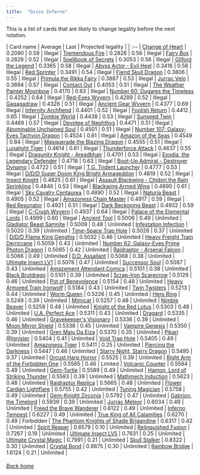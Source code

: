 ```yaml
---
title:  "Disco Inferno"
---
```


This is a list of cards that are likely to change legality before the next rotation.

| Card name | Average | Last | Projected legality |
| :-- |
[Change of Heart](https://db.ygoprodeck.com/card/?search=Change%20of%20Heart) | 0.2090 | 0.59 | Illegal |
[Tremendous Fire](https://db.ygoprodeck.com/card/?search=Tremendous%20Fire) | 0.2826 | 0.56 | Illegal |
[Fairy Box](https://db.ygoprodeck.com/card/?search=Fairy%20Box) | 0.2828 | 0.52 | Illegal |
[Spellbook of Secrets](https://db.ygoprodeck.com/card/?search=Spellbook%20of%20Secrets) | 0.3053 | 0.56 | Illegal |
[Gilford the Legend](https://db.ygoprodeck.com/card/?search=Gilford%20the%20Legend) | 0.3365 | 0.58 | Illegal |
[Abyss Actor - Evil Heel](https://db.ygoprodeck.com/card/?search=Abyss%20Actor%20-%20Evil%20Heel) | 0.3416 | 0.56 | Illegal |
[Red Sprinter](https://db.ygoprodeck.com/card/?search=Red%20Sprinter) | 0.3491 | 0.54 | Illegal |
[Fiend Skull Dragon](https://db.ygoprodeck.com/card/?search=Fiend%20Skull%20Dragon) | 0.3806 | 0.55 | Illegal |
[Primula the Rikka Fairy](https://db.ygoprodeck.com/card/?search=Primula%20the%20Rikka%20Fairy) | 0.3887 | 0.53 | Illegal |
[Jurrac Velo](https://db.ygoprodeck.com/card/?search=Jurrac%20Velo) | 0.3894 | 0.57 | Illegal |
[Contact Out](https://db.ygoprodeck.com/card/?search=Contact%20Out) | 0.4053 | 0.51 | Illegal |
[The Weather Painter Moonbow](https://db.ygoprodeck.com/card/?search=The%20Weather%20Painter%20Moonbow) | 0.4170 | 0.63 | Illegal |
[Number 60: Dugares the Timeless](https://db.ygoprodeck.com/card/?search=Number%2060:%20Dugares%20the%20Timeless) | 0.4252 | 0.64 | Illegal |
[Red-Eyes Wyvern](https://db.ygoprodeck.com/card/?search=Red-Eyes%20Wyvern) | 0.4289 | 0.52 | Illegal |
[Gagagadraw](https://db.ygoprodeck.com/card/?search=Gagagadraw) | 0.4326 | 0.51 | Illegal |
[Ancient Gear Wyvern](https://db.ygoprodeck.com/card/?search=Ancient%20Gear%20Wyvern) | 0.4377 | 0.69 | Illegal |
[Infernity Archfiend](https://db.ygoprodeck.com/card/?search=Infernity%20Archfiend) | 0.4401 | 0.52 | Illegal |
[Foolish Return](https://db.ygoprodeck.com/card/?search=Foolish%20Return) | 0.4412 | 0.65 | Illegal |
[Zombie World](https://db.ygoprodeck.com/card/?search=Zombie%20World) | 0.4438 | 0.53 | Illegal |
[Sunseed Twin](https://db.ygoprodeck.com/card/?search=Sunseed%20Twin) | 0.4469 | 0.57 | Illegal |
[Devotee of Nephthys](https://db.ygoprodeck.com/card/?search=Devotee%20of%20Nephthys) | 0.4471 | 0.51 | Illegal |
[Abominable Unchained Soul](https://db.ygoprodeck.com/card/?search=Abominable%20Unchained%20Soul) | 0.4501 | 0.51 | Illegal |
[Number 107: Galaxy-Eyes Tachyon Dragon](https://db.ygoprodeck.com/card/?search=Number%20107:%20Galaxy-Eyes%20Tachyon%20Dragon) | 0.4524 | 0.61 | Illegal |
[Amazon of the Seas](https://db.ygoprodeck.com/card/?search=Amazon%20of%20the%20Seas) | 0.4549 | 0.84 | Illegal |
[Masquerade the Blazing Dragon](https://db.ygoprodeck.com/card/?search=Masquerade%20the%20Blazing%20Dragon) | 0.4555 | 0.51 | Illegal |
[Lunalight Tiger](https://db.ygoprodeck.com/card/?search=Lunalight%20Tiger) | 0.4614 | 0.61 | Illegal |
[Thunderforce Attack](https://db.ygoprodeck.com/card/?search=Thunderforce%20Attack) | 0.4637 | 0.55 | Illegal |
[Dragunity Knight - Areadbhair](https://db.ygoprodeck.com/card/?search=Dragunity%20Knight%20-%20Areadbhair) | 0.4701 | 0.53 | Illegal |
[Exodia, the Legendary Defender](https://db.ygoprodeck.com/card/?search=Exodia,%20the%20Legendary%20Defender) | 0.4718 | 0.63 | Illegal |
[Boot-Up Admiral - Destroyer Dynamo](https://db.ygoprodeck.com/card/?search=Boot-Up%20Admiral%20-%20Destroyer%20Dynamo) | 0.4722 | 0.51 | Illegal |
[T.G. Trident Launcher](https://db.ygoprodeck.com/card/?search=T.G.%20Trident%20Launcher) | 0.4777 | 0.53 | Illegal |
[D/D/D Super Doom King Bright Armageddon](https://db.ygoprodeck.com/card/?search=D/D/D%20Super%20Doom%20King%20Bright%20Armageddon) | 0.4819 | 0.52 | Illegal |
[Insect Knight](https://db.ygoprodeck.com/card/?search=Insect%20Knight) | 0.4825 | 0.61 | Illegal |
[Assault Blackwing - Chidori the Rain Sprinkling](https://db.ygoprodeck.com/card/?search=Assault%20Blackwing%20-%20Chidori%20the%20Rain%20Sprinkling) | 0.4846 | 0.53 | Illegal |
[Blackwing Armed Wing](https://db.ygoprodeck.com/card/?search=Blackwing%20Armed%20Wing) | 0.4890 | 0.61 | Illegal |
[Sky Cavalry Centaurea](https://db.ygoprodeck.com/card/?search=Sky%20Cavalry%20Centaurea) | 0.4890 | 0.52 | Illegal |
[Naturia Beast](https://db.ygoprodeck.com/card/?search=Naturia%20Beast) | 0.4905 | 0.52 | Illegal |
[Amazoness Chain Master](https://db.ygoprodeck.com/card/?search=Amazoness%20Chain%20Master) | 0.4917 | 0.59 | Illegal |
[Red Resonator](https://db.ygoprodeck.com/card/?search=Red%20Resonator) | 0.4921 | 0.51 | Illegal |
[Dark Beckoning Beast](https://db.ygoprodeck.com/card/?search=Dark%20Beckoning%20Beast) | 0.4932 | 0.59 | Illegal |
[C-Crush Wyvern](https://db.ygoprodeck.com/card/?search=C-Crush%20Wyvern) | 0.4937 | 0.64 | Illegal |
[Palace of the Elemental Lords](https://db.ygoprodeck.com/card/?search=Palace%20of%20the%20Elemental%20Lords) | 0.4999 | 0.60 | Illegal |
[Ancient Tool](https://db.ygoprodeck.com/card/?search=Ancient%20Tool) | 0.5006 | 0.49 | Unlimited |
[Gladiator Beast Samnite](https://db.ygoprodeck.com/card/?search=Gladiator%20Beast%20Samnite) | 0.5009 | 0.48 | Unlimited |
[Infestation Infection](https://db.ygoprodeck.com/card/?search=Infestation%20Infection) | 0.5020 | 0.39 | Unlimited |
[Time-Space Trap Hole](https://db.ygoprodeck.com/card/?search=Time-Space%20Trap%20Hole) | 0.5026 | 0.37 | Unlimited |
[D/D/D Flame King Genghis](https://db.ygoprodeck.com/card/?search=D/D/D%20Flame%20King%20Genghis) | 0.5032 | 0.46 | Unlimited |
[Heavy Freight Train Derricrane](https://db.ygoprodeck.com/card/?search=Heavy%20Freight%20Train%20Derricrane) | 0.5059 | 0.43 | Unlimited |
[Number 62: Galaxy-Eyes Prime Photon Dragon](https://db.ygoprodeck.com/card/?search=Number%2062:%20Galaxy-Eyes%20Prime%20Photon%20Dragon) | 0.5065 | 0.42 | Unlimited |
[Raidraptor - Arsenal Falcon](https://db.ygoprodeck.com/card/?search=Raidraptor%20-%20Arsenal%20Falcon) | 0.5066 | 0.49 | Unlimited |
[D.D. Assailant](https://db.ygoprodeck.com/card/?search=D.D.%20Assailant) | 0.5068 | 0.38 | Unlimited |
[Ultimate Insect LV1](https://db.ygoprodeck.com/card/?search=Ultimate%20Insect%20LV1) | 0.5078 | 0.47 | Unlimited |
[Successor Soul](https://db.ygoprodeck.com/card/?search=Successor%20Soul) | 0.5087 | 0.43 | Unlimited |
[Amazement Attendant Comica](https://db.ygoprodeck.com/card/?search=Amazement%20Attendant%20Comica) | 0.5101 | 0.38 | Unlimited |
[Black Brutdrago](https://db.ygoprodeck.com/card/?search=Black%20Brutdrago) | 0.5101 | 0.39 | Unlimited |
[Scrap-Iron Scarecrow](https://db.ygoprodeck.com/card/?search=Scrap-Iron%20Scarecrow) | 0.5129 | 0.46 | Unlimited |
[Pot of Benevolence](https://db.ygoprodeck.com/card/?search=Pot%20of%20Benevolence) | 0.5154 | 0.48 | Unlimited |
[Heavy Armored Train Ironwolf](https://db.ygoprodeck.com/card/?search=Heavy%20Armored%20Train%20Ironwolf) | 0.5184 | 0.43 | Unlimited |
[Twin Twisters](https://db.ygoprodeck.com/card/?search=Twin%20Twisters) | 0.5213 | 0.44 | Unlimited |
[Worm Queen](https://db.ygoprodeck.com/card/?search=Worm%20Queen) | 0.5226 | 0.45 | Unlimited |
[Hero Ring](https://db.ygoprodeck.com/card/?search=Hero%20Ring) | 0.5249 | 0.39 | Unlimited |
[Mimicat](https://db.ygoprodeck.com/card/?search=Mimicat) | 0.5257 | 0.48 | Unlimited |
[Nimble Beaver](https://db.ygoprodeck.com/card/?search=Nimble%20Beaver) | 0.5258 | 0.48 | Unlimited |
[Knight of the Red Lotus](https://db.ygoprodeck.com/card/?search=Knight%20of%20the%20Red%20Lotus) | 0.5303 | 0.48 | Unlimited |
[U.A. Perfect Ace](https://db.ygoprodeck.com/card/?search=U.A.%20Perfect%20Ace) | 0.5311 | 0.43 | Unlimited |
[Dragard](https://db.ygoprodeck.com/card/?search=Dragard) | 0.5335 | 0.46 | Unlimited |
[Gravekeeper's Visionary](https://db.ygoprodeck.com/card/?search=Gravekeeper's%20Visionary) | 0.5336 | 0.39 | Unlimited |
[Moon Mirror Shield](https://db.ygoprodeck.com/card/?search=Moon%20Mirror%20Shield) | 0.5338 | 0.45 | Unlimited |
[Vampire Genesis](https://db.ygoprodeck.com/card/?search=Vampire%20Genesis) | 0.5350 | 0.39 | Unlimited |
[Gren Maju Da Eiza](https://db.ygoprodeck.com/card/?search=Gren%20Maju%20Da%20Eiza) | 0.5370 | 0.35 | Unlimited |
[Pikari @Ignister](https://db.ygoprodeck.com/card/?search=Pikari%20@Ignister) | 0.5404 | 0.41 | Unlimited |
[Void Trap Hole](https://db.ygoprodeck.com/card/?search=Void%20Trap%20Hole) | 0.5405 | 0.49 | Unlimited |
[Amazoness Tiger](https://db.ygoprodeck.com/card/?search=Amazoness%20Tiger) | 0.5411 | 0.25 | Unlimited |
[Piercing the Darkness](https://db.ygoprodeck.com/card/?search=Piercing%20the%20Darkness) | 0.5447 | 0.46 | Unlimited |
[Starry Night, Starry Dragon](https://db.ygoprodeck.com/card/?search=Starry%20Night,%20Starry%20Dragon) | 0.5495 | 0.37 | Unlimited |
[Orcust Harp Horror](https://db.ygoprodeck.com/card/?search=Orcust%20Harp%20Horror) | 0.5525 | 0.39 | Unlimited |
[Right Arm of the Forbidden One](https://db.ygoprodeck.com/card/?search=Right%20Arm%20of%20the%20Forbidden%20One) | 0.5565 | 0.46 | Limited |
[Volcanic Counter](https://db.ygoprodeck.com/card/?search=Volcanic%20Counter) | 0.5584 | 0.49 | Unlimited |
[Gem-Turtle](https://db.ygoprodeck.com/card/?search=Gem-Turtle) | 0.5589 | 0.49 | Unlimited |
[Hamon, Lord of Striking Thunder](https://db.ygoprodeck.com/card/?search=Hamon,%20Lord%20of%20Striking%20Thunder) | 0.5593 | 0.39 | Unlimited |
[Mathmech Induction](https://db.ygoprodeck.com/card/?search=Mathmech%20Induction) | 0.5623 | 0.48 | Unlimited |
[Raidraptor Replica](https://db.ygoprodeck.com/card/?search=Raidraptor%20Replica) | 0.5665 | 0.48 | Unlimited |
[Flower Cardian Lightflare](https://db.ygoprodeck.com/card/?search=Flower%20Cardian%20Lightflare) | 0.5755 | 0.42 | Unlimited |
[Tuning Magician](https://db.ygoprodeck.com/card/?search=Tuning%20Magician) | 0.5758 | 0.49 | Unlimited |
[Gem-Knight Zirconia](https://db.ygoprodeck.com/card/?search=Gem-Knight%20Zirconia) | 0.5792 | 0.47 | Unlimited |
[Gabrion, the Timelord](https://db.ygoprodeck.com/card/?search=Gabrion,%20the%20Timelord) | 0.5939 | 0.39 | Unlimited |
[Jurrac Meteor](https://db.ygoprodeck.com/card/?search=Jurrac%20Meteor) | 0.6034 | 0.49 | Unlimited |
[Freed the Brave Wanderer](https://db.ygoprodeck.com/card/?search=Freed%20the%20Brave%20Wanderer) | 0.6122 | 0.49 | Unlimited |
[Inferno Tempest](https://db.ygoprodeck.com/card/?search=Inferno%20Tempest) | 0.6227 | 0.49 | Unlimited |
[True King of All Calamities](https://db.ygoprodeck.com/card/?search=True%20King%20of%20All%20Calamities) | 0.6270 | 0.49 | Forbidden |
[The Phantom Knights of Shade Brigandine](https://db.ygoprodeck.com/card/?search=The%20Phantom%20Knights%20of%20Shade%20Brigandine) | 0.6317 | 0.42 | Unlimited |
[Spirit Reaper](https://db.ygoprodeck.com/card/?search=Spirit%20Reaper) | 0.6579 | 0.10 | Unlimited |
[Relinquished Fusion](https://db.ygoprodeck.com/card/?search=Relinquished%20Fusion) | 0.7267 | 0.19 | Unlimited |
[Ultimate Insect LV5](https://db.ygoprodeck.com/card/?search=Ultimate%20Insect%20LV5) | 0.7631 | 0.25 | Unlimited |
[Ultimate Crystal Magic](https://db.ygoprodeck.com/card/?search=Ultimate%20Crystal%20Magic) | 0.7991 | 0.21 | Unlimited |
[Skull Stalker](https://db.ygoprodeck.com/card/?search=Skull%20Stalker) | 0.8322 | 0.30 | Unlimited |
[Crystal Bond](https://db.ygoprodeck.com/card/?search=Crystal%20Bond) | 0.8875 | 0.30 | Unlimited |
[Rainbow Bridge](https://db.ygoprodeck.com/card/?search=Rainbow%20Bridge) | 1.6124 | 0.21 | Unlimited |

###### [Back home](index)